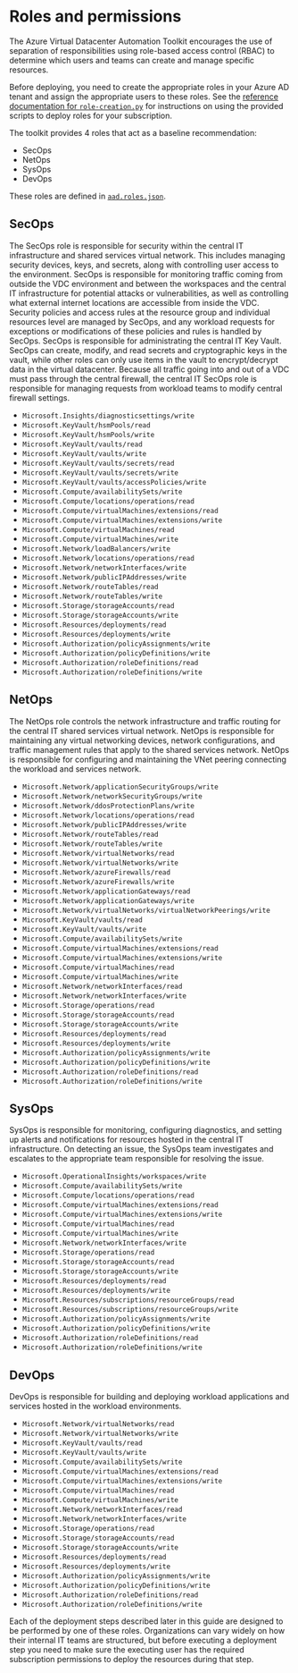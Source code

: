 # Roles and permissions

The Azure Virtual Datacenter Automation Toolkit encourages the use of separation of responsibilities using role-based access control (RBAC) to determine which users and teams can create and manage specific resources.

Before deploying, you need to create the appropriate roles in your Azure AD tenant and assign the appropriate users to these roles. See the [reference documentation for `role-creation.py`](../reference/script-role-creation.adoc) for instructions on using the provided scripts to deploy roles for your subscription.

The toolkit provides 4 roles that act as a baseline recommendation:

- SecOps
- NetOps
- SysOps
- DevOps

These roles are defined in [`aad.roles.json`](../../roles/aad.roles.json).

## SecOps

The SecOps role is responsible for security within the central IT infrastructure and shared services virtual network. This includes managing security devices, keys, and secrets, along with controlling user access to the environment. SecOps is responsible for monitoring traffic coming from outside the VDC environment and between the workspaces and the central IT infrastructure for potential attacks or vulnerabilities, as well as controlling what external internet locations are accessible from inside the VDC. Security policies and access rules at the resource group and individual resources level are managed by SecOps, and any workload requests for exceptions or modifications of these policies and rules is handled by SecOps. SecOps is responsible for administrating the central IT Key Vault. SecOps can create, modify, and read secrets and cryptographic keys in the vault, while other roles can only use items in the vault to encrypt/decrypt data in the virtual datacenter. Because all traffic going into and out of a VDC must pass through the central firewall, the central IT SecOps role is responsible for managing requests from workload teams to modify central firewall settings.

- `Microsoft.Insights/diagnosticsettings/write`
- `Microsoft.KeyVault/hsmPools/read`
- `Microsoft.KeyVault/hsmPools/write`
- `Microsoft.KeyVault/vaults/read`
- `Microsoft.KeyVault/vaults/write`
- `Microsoft.KeyVault/vaults/secrets/read`
- `Microsoft.KeyVault/vaults/secrets/write`
- `Microsoft.KeyVault/vaults/accessPolicies/write`
- `Microsoft.Compute/availabilitySets/write`
- `Microsoft.Compute/locations/operations/read`
- `Microsoft.Compute/virtualMachines/extensions/read`
- `Microsoft.Compute/virtualMachines/extensions/write`
- `Microsoft.Compute/virtualMachines/read`
- `Microsoft.Compute/virtualMachines/write`
- `Microsoft.Network/loadBalancers/write`
- `Microsoft.Network/locations/operations/read`
- `Microsoft.Network/networkInterfaces/write`
- `Microsoft.Network/publicIPAddresses/write`
- `Microsoft.Network/routeTables/read`
- `Microsoft.Network/routeTables/write`
- `Microsoft.Storage/storageAccounts/read`
- `Microsoft.Storage/storageAccounts/write`
- `Microsoft.Resources/deployments/read`
- `Microsoft.Resources/deployments/write`
- `Microsoft.Authorization/policyAssignments/write`
- `Microsoft.Authorization/policyDefinitions/write`
- `Microsoft.Authorization/roleDefinitions/read`
- `Microsoft.Authorization/roleDefinitions/write`

## NetOps

The NetOps role controls the network infrastructure and traffic routing for the central IT shared services virtual network. NetOps is responsible for maintaining any virtual networking devices, network configurations, and traffic management rules that apply to the shared services network. NetOps is responsible for configuring and maintaining the VNet peering connecting the workload and services network. 

 - `Microsoft.Network/applicationSecurityGroups/write`
 - `Microsoft.Network/networkSecurityGroups/write`
 - `Microsoft.Network/ddosProtectionPlans/write`
 - `Microsoft.Network/locations/operations/read`
 - `Microsoft.Network/publicIPAddresses/write`
 - `Microsoft.Network/routeTables/read`
 - `Microsoft.Network/routeTables/write`
 - `Microsoft.Network/virtualNetworks/read`
 - `Microsoft.Network/virtualNetworks/write`
 - `Microsoft.Network/azureFirewalls/read`
 - `Microsoft.Network/azureFirewalls/write`
 - `Microsoft.Network/applicationGateways/read`
 - `Microsoft.Network/applicationGateways/write`
 - `Microsoft.Network/virtualNetworks/virtualNetworkPeerings/write`
 - `Microsoft.KeyVault/vaults/read`
 - `Microsoft.KeyVault/vaults/write`
 - `Microsoft.Compute/availabilitySets/write`
 - `Microsoft.Compute/virtualMachines/extensions/read`
 - `Microsoft.Compute/virtualMachines/extensions/write`
 - `Microsoft.Compute/virtualMachines/read`
 - `Microsoft.Compute/virtualMachines/write`
 - `Microsoft.Network/networkInterfaces/read`
 - `Microsoft.Network/networkInterfaces/write`
 - `Microsoft.Storage/operations/read`
 - `Microsoft.Storage/storageAccounts/read`
 - `Microsoft.Storage/storageAccounts/write`
 - `Microsoft.Resources/deployments/read`
 - `Microsoft.Resources/deployments/write`
 - `Microsoft.Authorization/policyAssignments/write`
 - `Microsoft.Authorization/policyDefinitions/write`
 - `Microsoft.Authorization/roleDefinitions/read`
 - `Microsoft.Authorization/roleDefinitions/write`

## SysOps

SysOps is responsible for monitoring, configuring diagnostics, and setting up alerts and notifications for resources hosted in the central IT infrastructure. On detecting an issue, the SysOps team investigates and escalates to the appropriate team responsible for resolving the issue.

- `Microsoft.OperationalInsights/workspaces/write`
- `Microsoft.Compute/availabilitySets/write`
- `Microsoft.Compute/locations/operations/read`
- `Microsoft.Compute/virtualMachines/extensions/read`
- `Microsoft.Compute/virtualMachines/extensions/write`
- `Microsoft.Compute/virtualMachines/read`
- `Microsoft.Compute/virtualMachines/write`
- `Microsoft.Network/networkInterfaces/write`
- `Microsoft.Storage/operations/read`
- `Microsoft.Storage/storageAccounts/read`
- `Microsoft.Storage/storageAccounts/write`
- `Microsoft.Resources/deployments/read`
- `Microsoft.Resources/deployments/write`
- `Microsoft.Resources/subscriptions/resourceGroups/read`
- `Microsoft.Resources/subscriptions/resourceGroups/write`
- `Microsoft.Authorization/policyAssignments/write`
- `Microsoft.Authorization/policyDefinitions/write`
- `Microsoft.Authorization/roleDefinitions/read`
- `Microsoft.Authorization/roleDefinitions/write`

## DevOps

DevOps is responsible for building and deploying workload applications and services hosted in the workload environments.

- `Microsoft.Network/virtualNetworks/read`
- `Microsoft.Network/virtualNetworks/write`
- `Microsoft.KeyVault/vaults/read`
- `Microsoft.KeyVault/vaults/write`
- `Microsoft.Compute/availabilitySets/write`
- `Microsoft.Compute/virtualMachines/extensions/read`
- `Microsoft.Compute/virtualMachines/extensions/write`
- `Microsoft.Compute/virtualMachines/read`
- `Microsoft.Compute/virtualMachines/write`
- `Microsoft.Network/networkInterfaces/read`
- `Microsoft.Network/networkInterfaces/write`
- `Microsoft.Storage/operations/read`
- `Microsoft.Storage/storageAccounts/read`
- `Microsoft.Storage/storageAccounts/write`
- `Microsoft.Resources/deployments/read`
- `Microsoft.Resources/deployments/write`
- `Microsoft.Authorization/policyAssignments/write`
- `Microsoft.Authorization/policyDefinitions/write`
- `Microsoft.Authorization/roleDefinitions/read`
- `Microsoft.Authorization/roleDefinitions/write`

Each of the deployment steps described later in this guide are designed to be performed by one of these roles. <!-- TODO: How true is this^ statement? --> Organizations can vary widely on how their internal IT teams are structured, but before executing a deployment step you need to make sure the executing user has the required subscription permissions to deploy the resources during that step.
